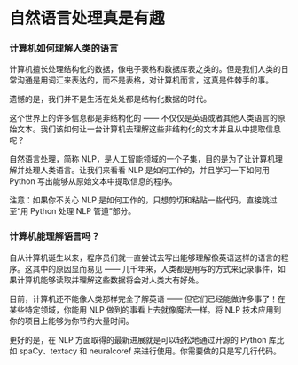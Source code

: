 # 自然语言处理真是有趣


### 计算机如何理解人类的语言


计算机擅长处理结构化的数据，像电子表格和数据库表之类的。但是我们人类的日常沟通是用词汇来表达的，而不是表格，对计算机而言，这真是件棘手的事。


遗憾的是，我们并不是生活在处处都是结构化数据的时代。

这个世界上的许多信息都是非结构化的 —— 不仅仅是英语或者其他人类语言的原始文本。我们该如何让一台计算机去理解这些非结构化的文本并且从中提取信息呢？


自然语言处理，简称 NLP，是人工智能领域的一个子集，目的是为了让计算机理解并处理人类语言。让我们来看看 NLP 是如何工作的，并且学习一下如何用 Python 写出能够从原始文本中提取信息的程序。

注意：如果你不关心 NLP 是如何工作的，只想剪切和粘贴一些代码，直接跳过至“用 Python 处理 NLP 管道”部分。


### 计算机能理解语言吗？


自从计算机诞生以来，程序员们就一直尝试去写出能够理解像英语这样的语言的程序。这其中的原因显而易见 —— 几千年来，人类都是用写的方式来记录事件，如果计算机能够读取并理解这些数据将会对人类大有好处。

目前，计算机还不能像人类那样完全了解英语 —— 但它们已经能做许多事了！在某些特定领域，你能用 NLP 做到的事看上去就像魔法一样。将 NLP 技术应用到你的项目上能够为你节约大量时间。

更好的是，在 NLP 方面取得的最新进展就是可以轻松地通过开源的 Python 库比如 spaCy、textacy 和 neuralcoref 来进行使用。你需要做的只是写几行代码。

